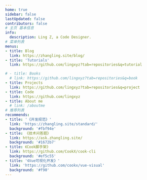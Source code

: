 ```yaml
---
home: true
sidebar: false
lastUpdated: false
contributors: false
# 主页 基本信息
info:
  description: Ling Z, a Code Designer.
# 菜单列表
menus:
- title: Blog
  link: https://zhangling.site/blog/
- title: 'Tutorials'
  link: https://github.com/lingxyz?tab=repositories&q=tutorial

# - title: Books
  # link: https://github.com/lingxyz?tab=repositories&q=book
- title: Projects
  link: https://github.com/lingxyz?tab=repositories&q=project
- title: Code
  link: https://github.com/lingxyz
- title: About me
  # link: /aboutme
# 推荐列表
recommends:
- title: '《开发规范》'
  link: 'https://zhangling.site/standard/'
  background: '#fbf94e'
- title: 《技术问答题》
  link: https://ask.zhangling.site/
  background: '#1672b7'
- title: 《Cook脚手架》
  link: https://github.com/CookX/cook-cli
  background: '#ef5c55'
- title: '《Vue可视化开发》'
  link: 'https://github.com/cookx/vue-visual'
  background: '#f90'
---
```


